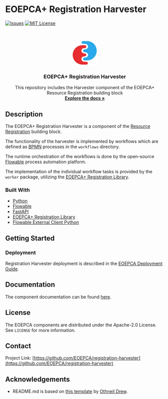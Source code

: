 # EOEPCA+ Registration Harvester

<!-- PROJECT SHIELDS -->
<!--
*** See the bottom of this document for the declaration of the reference variables
*** for contributors-url, forks-url, etc. This is an optional, concise syntax you may use.
*** https://www.markdownguide.org/basic-syntax/#reference-style-links
-->

[![Issues][issues-shield]][issues-url]
[![MIT License][license-shield]][license-url]

<!-- PROJECT LOGO -->
<br />
<p align="center">
  <a href="https://github.com/EOEPCA/registration-harvester">
    <img src="https://raw.githubusercontent.com/EOEPCA/resource-registration/main/docs/img/eoepca-logo.png" alt="Logo" width="80" height="80">
  </a>

  <h3 align="center">EOEPCA+ Registration Harvester</h3>

  <p align="center">
    This repository includes the Harvester component of the EOEPCA+ Resource Registration building block
    <br />
    <a href="https://eoepca.readthedocs.io/projects/resource-registration/en/latest/"><strong>Explore the docs »</strong></a>
    <br />
  </p>
</p>

<!-- TABLE OF CONTENTS -->

## Description

The EOEPCA+ Registration Harvester is a component of the [Resource Registration](https://eoepca.readthedocs.io/projects/resource-registration/en/latest/) building block.

The functionality of the harvester is implemented by workflows which are defined as [BPMN](https://www.bpmn.org/) processes in the `workflows` directory. 

The runtime orchestration of the workflows is done by the open-source [Flowable](https://www.flowable.com/open-source) process automation platform.

The implementation of the individual workflow tasks is provided by the `worker` package, utilizing the [EOEPCA+ Registration Library](https://eoepca.readthedocs.io/projects/resource-registration/en/latest/design/common-library/design/).


### Built With

- [Python](https://www.python.org/)
- [Flowable](https://www.flowable.com/open-source)
- [FastAPI](https://fastapi.tiangolo.com/)
- [EOEPCA+ Registration Library](https://github.com/EOEPCA/resource-registration/tree/main/lib)
- [Flowable External Client Python](https://github.com/EOEPCA/eoepca-flowable-external-client-python)


## Getting Started

### Deployment

Registration Harvester deployment is described in the [EOEPCA Deployment Guide](https://eoepca.readthedocs.io/projects/deploy/en/latest/).

## Documentation

The component documentation can be found [here](https://eoepca.readthedocs.io/projects/resource-registration/en/latest/design/harvester/design/).

<!-- LICENSE -->

## License

The EOEPCA components are distributed under the Apache-2.0 License. See `LICENSE` for more information.

<!-- CONTACT -->

## Contact

Project Link: [https://github.com/EOEPCA/registration-harvester](https://github.com/EOEPCA/registration-harvester)

<!-- ACKNOWLEDGEMENTS -->

## Acknowledgements

- README.md is based on [this template](https://github.com/othneildrew/Best-README-Template) by [Othneil Drew](https://github.com/othneildrew).

<!-- MARKDOWN LINKS & IMAGES -->
<!-- https://www.markdownguide.org/basic-syntax/#reference-style-links -->

[contributors-shield]: https://img.shields.io/github/contributors/EOEPCA/registration-harvester.svg?style=flat-square
[contributors-url]: https://github.com/EOEPCA/registration-harvester/graphs/contributors
[forks-shield]: https://img.shields.io/github/forks/EOEPCA/registration-harvester.svg?style=flat-square
[forks-url]: https://github.com/EOEPCA/registration-harvester/network/members
[stars-shield]: https://img.shields.io/github/stars/EOEPCA/registration-harvester.svg?style=flat-square
[stars-url]: https://github.com/EOEPCA/registration-harvester/stargazers
[issues-shield]: https://img.shields.io/github/issues/EOEPCA/registration-harvester.svg?style=flat-square
[issues-url]: https://github.com/EOEPCA/registration-harvester/issues
[license-shield]: https://img.shields.io/github/license/EOEPCA/registration-harvester.svg?style=flat-square
[license-url]: https://github.com/EOEPCA/registration-harvester/blob/master/LICENSE